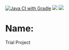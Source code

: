 [![Java CI with Gradle](https://github.com/corrente7/trial-k/actions/workflows/Java%20CI.yml/badge.svg)](https://github.com/corrente7/trial-k/actions/workflows/Java%20CI.yml)
<a href="https://codeclimate.com/github/corrente7/trial-k/maintainability"><img src="https://api.codeclimate.com/v1/badges/336b38661eee19ba6964/maintainability" /></a>
<a href="https://codeclimate.com/github/corrente7/trial-k/test_coverage"><img src="https://api.codeclimate.com/v1/badges/336b38661eee19ba6964/test_coverage" /></a>

# Name: # 
Trial Project